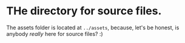 # THe directory for source files.

The assets folder is located at `../assets`, because, let's be honest, is anybody *really* here for source files? :)
